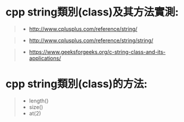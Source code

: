 # cpp  string類別(class)及其方法實測:

>* http://www.cplusplus.com/reference/string/

>* http://www.cplusplus.com/reference/string/string/

>* https://www.geeksforgeeks.org/c-string-class-and-its-applications/

# cpp  string類別(class)的方法:

>* length()
>* size()
>* at(2)
